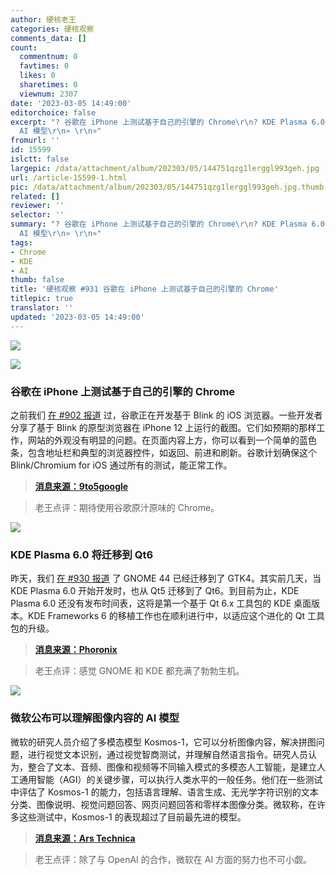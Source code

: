 ```yaml
---
author: 硬核老王
categories: 硬核观察
comments_data: []
count:
  commentnum: 0
  favtimes: 0
  likes: 0
  sharetimes: 0
  viewnum: 2307
date: '2023-03-05 14:49:00'
editorchoice: false
excerpt: "? 谷歌在 iPhone 上测试基于自己的引擎的 Chrome\r\n? KDE Plasma 6.0 将迁移到 Qt6\r\n? 微软公布可以理解图像内容的
  AI 模型\r\n» \r\n»"
fromurl: ''
id: 15599
islctt: false
largepic: /data/attachment/album/202303/05/144751qzg1lerggl993geh.jpg
url: /article-15599-1.html
pic: /data/attachment/album/202303/05/144751qzg1lerggl993geh.jpg.thumb.jpg
related: []
reviewer: ''
selector: ''
summary: "? 谷歌在 iPhone 上测试基于自己的引擎的 Chrome\r\n? KDE Plasma 6.0 将迁移到 Qt6\r\n? 微软公布可以理解图像内容的
  AI 模型\r\n» \r\n»"
tags:
- Chrome
- KDE
- AI
thumb: false
title: '硬核观察 #931 谷歌在 iPhone 上测试基于自己的引擎的 Chrome'
titlepic: true
translator: ''
updated: '2023-03-05 14:49:00'
---
```


![](/data/attachment/album/202303/05/144751qzg1lerggl993geh.jpg)


![](/data/attachment/album/202303/05/144804tzaua8rgggrx333y.jpg)


### 谷歌在 iPhone 上测试基于自己的引擎的 Chrome


之前我们 [在 #902 报道](/article-15510-1.html) 过，谷歌正在开发基于 Blink 的 iOS 浏览器。一些开发者分享了基于 Blink 的原型浏览器在 iPhone 12 上运行的截图。它们如预期的那样工作，网站的外观没有明显的问题。在页面内容上方，你可以看到一个简单的蓝色条，包含地址栏和典型的浏览器控件，如返回、前进和刷新。谷歌计划确保这个 Blink/Chromium for iOS 通过所有的测试，能正常工作。



> 
> **[消息来源：9to5google](https://9to5google.com/2023/03/03/first-look-google-chrome-blink-engine-iphone-ios/)**
> 
> 
> 



> 
> 老王点评：期待使用谷歌原汁原味的 Chrome。
> 
> 
> 


![](/data/attachment/album/202303/05/144829y6ns35x2y1oqsxx6.jpg)


### KDE Plasma 6.0 将迁移到 Qt6


昨天，我们 [在 #930 报道](/article-15596-1.html) 了 GNOME 44 已经迁移到了 GTK4。其实前几天，当 KDE Plasma 6.0 开始开发时，也从 Qt5 迁移到了 Qt6。到目前为止，KDE Plasma 6.0 还没有发布时间表，这将是第一个基于 Qt 6.x 工具包的 KDE 桌面版本。KDE Frameworks 6 的移植工作也在顺利进行中，以适应这个进化的 Qt 工具包的升级。



> 
> **[消息来源：Phoronix](https://www.phoronix.com/news/KDE-Plasma-Master-Qt6)**
> 
> 
> 



> 
> 老王点评：感觉 GNOME 和 KDE 都充满了勃勃生机。
> 
> 
> 


![](/data/attachment/album/202303/05/144845xcod7udo7018sodc.jpg)


### 微软公布可以理解图像内容的 AI 模型


微软的研究人员介绍了多模态模型 Kosmos-1，它可以分析图像内容，解决拼图问题，进行视觉文本识别，通过视觉智商测试，并理解自然语言指令。研究人员认为，整合了文本、音频、图像和视频等不同输入模式的多模态人工智能，是建立人工通用智能（AGI）的关键步骤，可以执行人类水平的一般任务。他们在一些测试中评估了 Kosmos-1 的能力，包括语言理解、语言生成、无光学字符识别的文本分类、图像说明、视觉问题回答、网页问题回答和零样本图像分类。微软称，在许多这些测试中，Kosmos-1 的表现超过了目前最先进的模型。



> 
> **[消息来源：Ars Technica](https://arstechnica.com/information-technology/2023/03/microsoft-unveils-kosmos-1-an-ai-language-model-with-visual-perception-abilities/)**
> 
> 
> 



> 
> 老王点评：除了与 OpenAI 的合作，微软在 AI 方面的努力也不可小觑。
> 
> 
>